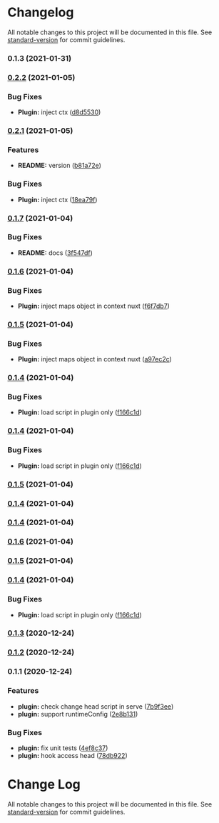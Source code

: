 # Changelog

All notable changes to this project will be documented in this file. See [standard-version](https://github.com/conventional-changelog/standard-version) for commit guidelines.

### 0.1.3 (2021-01-31)

### [0.2.2](https://github.com/franckaragao/nuxt-maps-module/compare/v0.2.1...v0.2.2) (2021-01-05)


### Bug Fixes

* **Plugin:** inject ctx ([d8d5530](https://github.com/franckaragao/nuxt-maps-module/commit/d8d553010346b40779c7a433b488312eff386375))

### [0.2.1](https://github.com/franckaragao/nuxt-maps-module/compare/v0.1.7...v0.2.1) (2021-01-05)


### Features

* **README:** version ([b81a72e](https://github.com/franckaragao/nuxt-maps-module/commit/b81a72e54393bbd1e729606bfab4b011efe07ccf))


### Bug Fixes

* **Plugin:** inject ctx ([18ea79f](https://github.com/franckaragao/nuxt-maps-module/commit/18ea79fec9cbac425e59c0c464e264a85b3704a0))

### [0.1.7](https://github.com/franckaragao/nuxt-maps-module/compare/v0.1.6...v0.1.7) (2021-01-04)


### Bug Fixes

* **README:** docs ([3f547df](https://github.com/franckaragao/nuxt-maps-module/commit/3f547df23dd6411ab91f041c57fa2f5ff95d66c0))

### [0.1.6](https://github.com/franckaragao/nuxt-maps-module/compare/v0.1.5...v0.1.6) (2021-01-04)


### Bug Fixes

* **Plugin:** inject maps object in context nuxt ([f6f7db7](https://github.com/franckaragao/nuxt-maps-module/commit/f6f7db7a6e24f4fc642d302049a3a3b7a8fa47cb))

### [0.1.5](https://github.com/franckaragao/nuxt-maps-module/compare/v0.1.4...v0.1.5) (2021-01-04)


### Bug Fixes

* **Plugin:** inject maps object in context nuxt ([a97ec2c](https://github.com/franckaragao/nuxt-maps-module/commit/a97ec2c5ec67d56cad3925b446a51db9ae9e025d))

### [0.1.4](https://github.com/franckaragao/nuxt-maps-module/compare/v0.1.3...v0.1.4) (2021-01-04)


### Bug Fixes

* **Plugin:** load script in plugin only ([f166c1d](https://github.com/franckaragao/nuxt-maps-module/commit/f166c1db2182b7248fd01e91f802db04b8d5c9db))

### [0.1.4](https://github.com/franckaragao/nuxt-maps-module/compare/v0.1.3...v0.1.4) (2021-01-04)


### Bug Fixes

* **Plugin:** load script in plugin only ([f166c1d](https://github.com/franckaragao/nuxt-maps-module/commit/f166c1db2182b7248fd01e91f802db04b8d5c9db))

### [0.1.5](https://github.com/franckaragao/nuxt-maps-module/compare/v0.1.6...v0.1.5) (2021-01-04)

### [0.1.4](https://github.com/franckaragao/nuxt-maps-module/compare/v0.1.6...v0.1.4) (2021-01-04)

### [0.1.4](https://github.com/franckaragao/nuxt-maps-module/compare/v0.1.6...v0.1.4) (2021-01-04)

### [0.1.6](https://github.com/franckaragao/nuxt-maps-module/compare/v0.1.5...v0.1.6) (2021-01-04)

### [0.1.5](https://github.com/franckaragao/nuxt-maps-module/compare/v0.1.4...v0.1.5) (2021-01-04)

### [0.1.4](https://github.com/franckaragao/nuxt-maps-module/compare/v0.1.3...v0.1.4) (2021-01-04)


### Bug Fixes

* **Plugin:** load script in plugin only ([f166c1d](https://github.com/franckaragao/nuxt-maps-module/commit/f166c1db2182b7248fd01e91f802db04b8d5c9db))

### [0.1.3](https://github.com/franckaragao/nuxt-maps-module/compare/v0.1.2...v0.1.3) (2020-12-24)

### [0.1.2](https://github.com/franckaragao/nuxt-maps-module/compare/v0.1.1...v0.1.2) (2020-12-24)

### 0.1.1 (2020-12-24)


### Features

* **plugin:** check change head script in serve ([7b9f3ee](https://github.com/franckaragao/nuxt-gmpas-module/commit/7b9f3ee93e0c376f5a0fb94f326045cc50cfe87e))
* **plugin:** support runtimeConfig ([2e8b131](https://github.com/franckaragao/nuxt-gmpas-module/commit/2e8b131f08210fb0fb187b1a0e1d1f0a1b2e7f96))


### Bug Fixes

* **plugin:** fix unit tests ([4ef8c37](https://github.com/franckaragao/nuxt-gmpas-module/commit/4ef8c3704aca81037b48800d40974ab9c7ff722e))
* **plugin:** hook access head ([78db922](https://github.com/franckaragao/nuxt-gmpas-module/commit/78db922d887c88703e564adff2bf298470f89b7e))

# Change Log

All notable changes to this project will be documented in this file. See [standard-version](https://github.com/conventional-changelog/standard-version) for commit guidelines.
